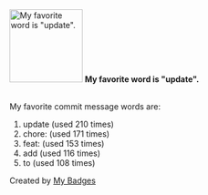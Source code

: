 <img src="https://my-badges.github.io/my-badges/favorite-word.png" alt="My favorite word is &quot;update&quot;." title="My favorite word is &quot;update&quot;." width="128">
<strong>My favorite word is &quot;update&quot;.</strong>
<br><br>

My favorite commit message words are:

1. update (used 210 times)
2. chore: (used 171 times)
3. feat: (used 153 times)
4. add (used 116 times)
5. to (used 108 times)


Created by <a href="https://github.com/my-badges/my-badges">My Badges</a>